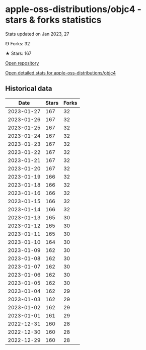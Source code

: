 # apple-oss-distributions/objc4 - stars & forks statistics

Stats updated on Jan 2023, 27

☋ Forks: 32

★ Stars: 167

[Open repository](https://github.com/apple-oss-distributions/objc4)

[Open detailed stats for apple-oss-distributions/objc4](https://reviewgithub.com/rep/apple-oss-distributions/objc4)

## Historical data
| Date | Stars | Forks |
|------|-------|-------|
| 2023-01-27 | 167 | 32 | 
| 2023-01-26 | 167 | 32 | 
| 2023-01-25 | 167 | 32 | 
| 2023-01-24 | 167 | 32 | 
| 2023-01-23 | 167 | 32 | 
| 2023-01-22 | 167 | 32 | 
| 2023-01-21 | 167 | 32 | 
| 2023-01-20 | 167 | 32 | 
| 2023-01-19 | 166 | 32 | 
| 2023-01-18 | 166 | 32 | 
| 2023-01-16 | 166 | 32 | 
| 2023-01-15 | 166 | 32 | 
| 2023-01-14 | 166 | 32 | 
| 2023-01-13 | 165 | 30 | 
| 2023-01-12 | 165 | 30 | 
| 2023-01-11 | 165 | 30 | 
| 2023-01-10 | 164 | 30 | 
| 2023-01-09 | 162 | 30 | 
| 2023-01-08 | 162 | 30 | 
| 2023-01-07 | 162 | 30 | 
| 2023-01-06 | 162 | 30 | 
| 2023-01-05 | 162 | 30 | 
| 2023-01-04 | 162 | 29 | 
| 2023-01-03 | 162 | 29 | 
| 2023-01-02 | 162 | 29 | 
| 2023-01-01 | 161 | 29 | 
| 2022-12-31 | 160 | 28 | 
| 2022-12-30 | 160 | 28 | 
| 2022-12-29 | 160 | 28 | 

